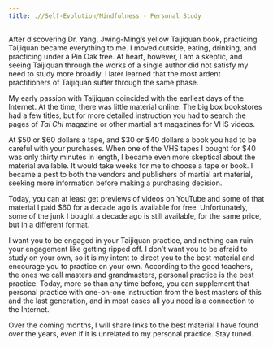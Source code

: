 ```yaml
---
title: .//Self-Evolution/Mindfulness - Personal Study
---
```


After discovering Dr. Yang, Jwing-Ming’s yellow Taijiquan book, practicing Taijiquan became everything to me. I moved outside, eating, drinking, and practicing under a Pin Oak tree. At heart, however, I am a skeptic, and seeing Taijiquan through the works of a single author did not satisfy my need to study more broadly. I later learned that the most ardent practitioners of Taijiquan suffer through the same phase.

My early passion with Taijiquan coincided with the earliest days of the Internet. At the time, there was little material online. The big box bookstores had a few titles, but for more detailed instruction you had to search the pages of *Tai Chi* magazine or other martial art magazines for VHS videos.

At \$50 or \$60 dollars a tape, and \$30 or \$40 dollars a book you had to be careful with your purchases. When one of the VHS tapes I bought for \$40 was only thirty minutes in length, I became even more skeptical about the material available. It would take weeks for me to choose a tape or book. I became a pest to both the vendors and publishers of martial art material, seeking more information before making a purchasing decision.

Today, you can at least get previews of videos on YouTube and some of that material I paid \$60 for a decade ago is available for free. Unfortunately, some of the junk I bought a decade ago is still available, for the same price, but in a different format.

I want you to be engaged in your Taijiquan practice, and nothing can ruin your engagement like getting ripped off. I don’t want you to be afraid to study on your own, so it is my intent to direct you to the best material and encourage you to practice on your own. According to the good teachers, the ones we call masters and grandmasters, personal practice is the best practice. Today, more so than any time before, you can supplement that personal practice with one-on-one instruction from the best masters of this and the last generation, and in most cases all you need is a connection to the Internet.

Over the coming months, I will share links to the best material I have found over the years, even if it is unrelated to my personal practice. Stay tuned.
